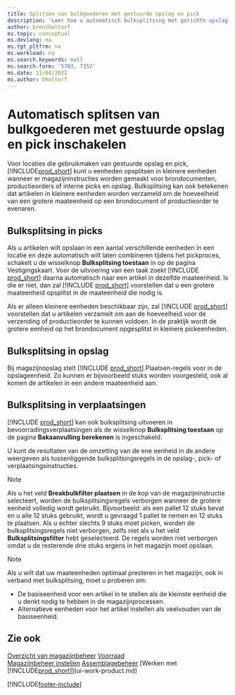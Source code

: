 ```yaml
---
title: Splitsen van bulkgoederen met gestuurde opslag en pick
description: 'Leer hoe u automatisch bulksplitsing met gerichte opslag en pick, evenals bulksplitsing in picks, opslag, verplaatsingen en meer kunt inschakelen.'
author: brentholtorf
ms.topic: conceptual
ms.devlang: na
ms.tgt_pltfrm: na
ms.workload: na
ms.search.keywords: null
ms.search.form: '5703, 7352'
ms.date: 11/04/2022
ms.author: bholtorf
---
```

# <a name="enable-automatic-breaking-bulk-with-directed-put-away-and-pick"></a>Automatisch splitsen van bulkgoederen met gestuurde opslag en pick inschakelen

Voor locaties die gebruikmaken van gestuurde opslag en pick, [!INCLUDE[prod_short](includes/prod_short.md)] kunt u eenheden opsplitsen in kleinere eenheden wanneer er magazijninstructies worden gemaakt voor brondocumenten, productieorders of interne picks en opslag. Bulksplitsing kan ook betekenen dat artikelen in kleinere eenheden worden verzameld om de hoeveelheid van een grotere maateenheid op een brondocument of productieorder te evenaren.

## <a name="breakbulk-in-picks"></a>Bulksplitsing in picks

Als u artikelen wilt opslaan in een aantal verschillende eenheden in een locatie en deze automatisch wilt laten combineren tijdens het pickproces, schakelt u de wisselknop **Bulksplitsing toestaan** in op de pagina Vestigingskaart. Voor de uitvoering van een taak zoekt [!INCLUDE [prod_short](includes/prod_short.md)] daarna automatisch naar een artikel in dezelfde maateenheid. Is die er niet, dan zal [!INCLUDE [prod_short](includes/prod_short.md)] voorstellen dat u een grotere maateenheid opsplitst in de maateenheid die nodig is.  

Als er alleen kleinere eenheden beschikbaar zijn, zal [!INCLUDE [prod_short](includes/prod_short.md)] voorstellen dat u artikelen verzamelt om aan de hoeveelheid voor de verzending of productieorder te kunnen voldoen. In de praktijk wordt de grotere eenheid op het brondocument opgesplitst in kleinere pickeenheden.  

## <a name="breakbulk-in-put-aways"></a>Bulksplitsing in opslag

Bij magazijnopslag stelt [!INCLUDE [prod_short](includes/prod_short.md)] Plaatsen-regels voor in de opslageenheid. Zo kunnen er bijvoorbeeld stuks worden voorgesteld, ook al komen de artikelen in een andere maateenheid aan.  

## <a name="breakbulk-in-movements"></a>Bulksplitsing in verplaatsingen

[!INCLUDE [prod_short](includes/prod_short.md)] kan ook bulksplitsing uitvoeren in bevoorradingsverplaatsingen als de wisselknop **Bulksplitsing toestaan** op de pagina **Bakaanvulling berekenen** is ingeschakeld.  

U kunt de resultaten van de omzetting van de ene eenheid in de andere weergeven als tussenliggende bulksplitsingsregels in de opslag-, pick- of verplaatsingsinstructies.  

> [!NOTE]  
> Als u het veld **Breakbulkfilter plaatsen** in de kop van de magazijninstructie selecteert, worden de bulksplitsingsregels verborgen wanneer de grotere eenheid volledig wordt gebruikt. Bijvoorbeeld: als een pallet 12 stuks bevat en u alle 12 stuks gebruikt, wordt u gevraagd 1 pallet te nemen en 12 stuks te plaatsen. Als u echter slechts 9 stuks moet picken, worden de bulksplitsingsregels niet verborgen, zelfs niet als u het veld **Bulksplitsingsfilter** hebt geselecteerd. De regels worden niet verborgen omdat u de resterende drie stuks ergens in het magazijn moet opslaan.  

> [!NOTE]  
> Als u wilt dat uw maateenheden optimaal presteren in het magazijn, ook in verband met bulksplitsing, moet u proberen om:  
>
> - De basiseenheid voor een artikel in te stellen als de kleinste eenheid die u denkt nodig te hebben in de magazijnprocessen.  
> - Alternatieve eenheden voor het artikel instellen als veelvouden van de basiseenheid.  

## <a name="see-also"></a>Zie ook

[Overzicht van magazijnbeheer](design-details-warehouse-management.md)
[Voorraad](inventory-manage-inventory.md)  
[Magazijnbeheer instellen](warehouse-setup-warehouse.md) 
[Assemblagebeheer](assembly-assemble-items.md)
[Werken met [!INCLUDE[prod_short](includes/prod_short.md)]](ui-work-product.md)  


[!INCLUDE[footer-include](includes/footer-banner.md)]
